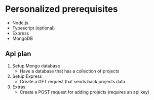 # Personalized prerequisites
- Node.js
- Typescript (optional)
- Express
- MongoDB

## Api plan

1. Setup Mongo database
    - Have a database that has a collection of projects
2. Setup Express
    - Create a GET request that sends back projects data
3. Extras:
    - Create a POST request for adding projects (requires an api key)


